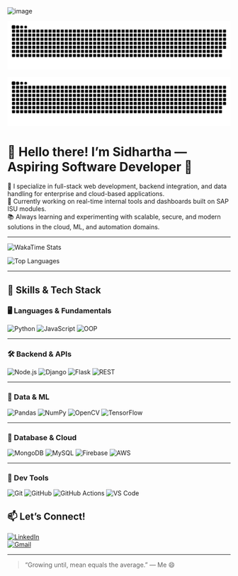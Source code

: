 <img width="643" height="196" alt="image" src="https://github.com/user-attachments/assets/83ab2629-fa23-4e67-835f-e3c2f99f4a00" />


<!-- Light mode -->
![GitHub Contribution Snake Light](./assets/github-contribution-grid-snake.svg#gh-light-mode-only)

<!-- Dark mode -->
![GitHub Contribution Snake Dark](./assets/github-contribution-grid-snake-dark.svg#gh-dark-mode-only)

# 👋 Hello there! I’m Sidhartha — Aspiring Software Developer 🧠

🔧 I specialize in full-stack web development, backend integration, and data handling for enterprise and cloud-based applications.  
🚀 Currently working on real-time internal tools and dashboards built on SAP ISU modules.  
📚 Always learning and experimenting with scalable, secure, and modern solutions in the cloud, ML, and automation domains.

---

![WakaTime Stats](https://github-readme-stats.vercel.app/api/wakatime?username=sidhartthhhh&theme=radical)

![Top Languages](https://github-readme-stats.vercel.app/api/top-langs/?username=sidhartthhhhh&layout=compact&theme=radical)

---

## 🧠 Skills & Tech Stack

### 🖥️ Languages & Fundamentals
![Python](https://img.shields.io/badge/Python-3776AB?style=for-the-badge&logo=python&logoColor=white)
![JavaScript](https://img.shields.io/badge/JavaScript-F7DF1E?style=for-the-badge&logo=javascript&logoColor=black)
![OOP](https://img.shields.io/badge/OOP-Principles-00599C?style=for-the-badge&logo=circle&logoColor=white)

---

### 🛠️ Backend & APIs
![Node.js](https://img.shields.io/badge/Node.js-339933?style=for-the-badge&logo=node.js&logoColor=white)
![Django](https://img.shields.io/badge/Django-092E20?style=for-the-badge&logo=django&logoColor=white)
![Flask](https://img.shields.io/badge/Flask-000000?style=for-the-badge&logo=flask&logoColor=white)
![REST](https://img.shields.io/badge/REST-API-FF6C37?style=for-the-badge&logo=fastapi&logoColor=white)

---

### 🧠 Data & ML
![Pandas](https://img.shields.io/badge/Pandas-150458?style=for-the-badge&logo=pandas&logoColor=white)
![NumPy](https://img.shields.io/badge/NumPy-013243?style=for-the-badge&logo=numpy&logoColor=white)
![OpenCV](https://img.shields.io/badge/OpenCV-5C3EE8?style=for-the-badge&logo=opencv&logoColor=white)
![TensorFlow](https://img.shields.io/badge/TensorFlow_Serving-FF6F00?style=for-the-badge&logo=tensorflow&logoColor=white)

---

### 💾 Database & Cloud
![MongoDB](https://img.shields.io/badge/MongoDB-4EA94B?style=for-the-badge&logo=mongodb&logoColor=white)
![MySQL](https://img.shields.io/badge/MySQL-4479A1?style=for-the-badge&logo=mysql&logoColor=white)
![Firebase](https://img.shields.io/badge/Firebase-ffca28?style=for-the-badge&logo=firebase&logoColor=black)
![AWS](https://img.shields.io/badge/AWS-232F3E?style=for-the-badge&logo=amazon-aws&logoColor=white)

---

### 🧪 Dev Tools
![Git](https://img.shields.io/badge/Git-F05032?style=for-the-badge&logo=git&logoColor=white)
![GitHub](https://img.shields.io/badge/GitHub-181717?style=for-the-badge&logo=github&logoColor=white)
![GitHub Actions](https://img.shields.io/badge/GitHub%20Actions-2088FF?style=for-the-badge&logo=github-actions&logoColor=white)
![VS Code](https://img.shields.io/badge/VS%20Code-007ACC?style=for-the-badge&logo=visual-studio-code&logoColor=white)


## 📫 Let’s Connect!

[![LinkedIn](https://img.shields.io/badge/LinkedIn-blue?style=flat-square&logo=linkedin)](https://linkedin.com/in/your-link)  
[![Gmail](https://img.shields.io/badge/Email-D14836?style=flat-square&logo=gmail&logoColor=white)](mailto:sidhartthhhhh712@gmail.com)

---

> “Growing until, mean equals the average.” — Me 😄

